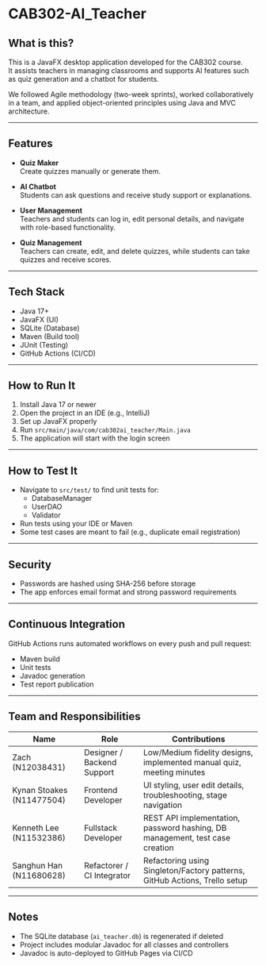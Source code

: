 # CAB302-AI_Teacher

## What is this?

This is a JavaFX desktop application developed for the CAB302 course.  
It assists teachers in managing classrooms and supports AI features such as quiz generation and a chatbot for students.

We followed Agile methodology (two-week sprints), worked collaboratively in a team, and applied object-oriented principles using Java and MVC architecture.

---

## Features

- **Quiz Maker**  
  Create quizzes manually or generate them.

- **AI Chatbot**  
  Students can ask questions and receive study support or explanations.

- **User Management**  
  Teachers and students can log in, edit personal details, and navigate with role-based functionality.

- **Quiz Management**  
  Teachers can create, edit, and delete quizzes, while students can take quizzes and receive scores.

---

## Tech Stack

- Java 17+
- JavaFX (UI)
- SQLite (Database)
- Maven (Build tool)
- JUnit (Testing)
- GitHub Actions (CI/CD)

---

## How to Run It

1. Install Java 17 or newer
2. Open the project in an IDE (e.g., IntelliJ)
3. Set up JavaFX properly
4. Run `src/main/java/com/cab302ai_teacher/Main.java`
5. The application will start with the login screen

---

## How to Test It

- Navigate to `src/test/` to find unit tests for:
  - DatabaseManager
  - UserDAO
  - Validator
- Run tests using your IDE or Maven
- Some test cases are meant to fail (e.g., duplicate email registration)

---

## Security

- Passwords are hashed using SHA-256 before storage
- The app enforces email format and strong password requirements

---

## Continuous Integration

GitHub Actions runs automated workflows on every push and pull request:

- Maven build
- Unit tests
- Javadoc generation
- Test report publication


---

## Team and Responsibilities

| Name                      | Role                       | Contributions                                                                |
| ------------------------- | -------------------------- | ---------------------------------------------------------------------------- |
| Zach (N12038431)          | Designer / Backend Support | Low/Medium fidelity designs, implemented manual quiz, meeting minutes        |
| Kynan Stoakes (N11477504) | Frontend Developer         | UI styling, user edit details, troubleshooting, stage navigation             |
| Kenneth Lee (N11532386)   | Fullstack Developer        | REST API implementation, password hashing, DB management, test case creation |
| Sanghun Han (N11680628)   | Refactorer / CI Integrator | Refactoring using Singleton/Factory patterns, GitHub Actions, Trello setup   |

---

## Notes

- The SQLite database (`ai_teacher.db`) is regenerated if deleted
- Project includes modular Javadoc for all classes and controllers
- Javadoc is auto-deployed to GitHub Pages via CI/CD

